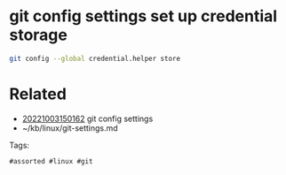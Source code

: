 # git config settings set up credential storage
```bash
git config --global credential.helper store
```

# Related

- [20221003150162](/zet/20221003150162/README.md) git config settings
- ~/kb/linux/git-settings.md

Tags:

    #assorted #linux #git
